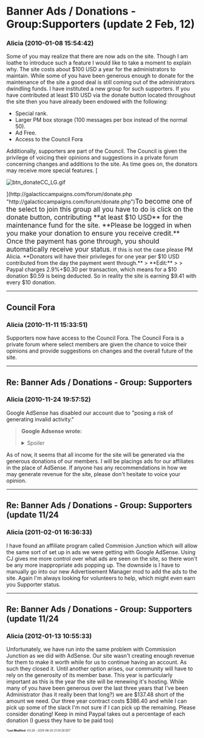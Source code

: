 # Banner Ads / Donations - Group:Supporters (update 2 Feb, 12)

### **Alicia** (2010-01-08 15:54:42)

Some of you may realize that there are now ads on the site.
Though I am loathe to introduce such a feature I would like to take a moment to explain why.
The site costs about $100 USD a year for the administrators to maintain. While some of you have been generous enough to donate for the maintenance of the site a good deal is still coming out of the administrators dwindling funds.
I have instituted a new group for such supporters. If you have contributed at least $10 USD via the donate button located throughout the site then you have already been endowed with the following:

* Special rank.
* Larger PM box storage (100 messages per box instead of the normal 50).
* Ad Free.
* Access to the Council Fora

Additionally, supporters are part of the Council. The Council is given the privilege of voicing their opinions and suggestions in a private forum concerning changes and additions to the site.
As time goes on, the donators may receive more special features.
[<div style="text-align: left;">
![btn_donateCC_LG.gif](https://www.paypal.com/en_US/i/btn/btn_donateCC_LG.gif)
</div>](http://galacticcampaigns.com/forum/donate.php "http://galacticcampaigns.com/forum/donate.php")<span style="font-size: 1.25em;">To become one of the select to join this group all you have to do is click on the donate button, contributing **at least $10 USD** for the maintenance fund for the site. **Please be logged in when you make your donation to ensure you receive credit.** Once the payment has gone through, you should automatically receive your status.</span> If this is not the case please PM Alicia.
**Donators will have their privileges for one year per $10 USD contributed from the day the payment went through.**
> **Edit:**
>
> Paypal charges 2.9%+$0.30 per transaction, which means for a $10 donation $0.59 is being deducted. So in reality the site is earning $9.41 with every $10 donation.

---

## Council Fora

### **Alicia** (2010-11-11 15:33:51)

Supporters now have access to the Council Fora.
The Council Fora is a private forum where select members are given the chance to voice their opinions and provide suggestions on changes and the overall future of the site.

---

## Re: Banner Ads / Donations - Group: Supporters

### **Alicia** (2010-11-24 19:57:52)

Google AdSense has disabled our account due to "posing a risk of generating invalid activity."
> **Google Adsense wrote:**
>
> <details><summary>Spoiler</summary>
>
> Hello,
> After reviewing our records, we've determined that your AdSense account
> poses a risk of generating invalid activity. Because we have a
> responsibility to protect our AdWords advertisers from inflated costs due
> to invalid activity, we've found it necessary to disable your AdSense
> account. Your outstanding balance and Google's share of the revenue will
> both be fully refunded back to the affected advertisers.
> Please understand that we need to take such steps to maintain the
> effectiveness of Google's advertising system, particularly the
> advertiser-publisher relationship. We understand the inconvenience that
> this may cause you, and we thank you in advance for your understanding and
> cooperation.
> If you have any questions or concerns about the actions we've taken, how
> you can appeal this decision, or invalid activity in general, you can find
> more information by visiting
> [http://www.google.com/adsense/support/b ... swer=57153](http://www.google.com/adsense/support/bin/answer.py?answer=57153 "http://www.google.com/adsense/support/bin/answer.py?answer=57153").
> Sincerely,
> The Google AdSense Team
>
> </details>

As of now, it seems that all income for the site will be generated via the generous donations of our members. I will be placings ads for our affiliates in the place of AdSense.
If anyone has any recommendations in how we may generate revenue for the site, please don't hesitate to voice your opinion.

---

## Re: Banner Ads / Donations - Group: Supporters (update 11/24

### **Alicia** (2011-02-01 16:36:33)

I have found an affiliate program called Commision Junction which will allow the same sort of set up in ads we were getting with Google AdSense. Using CJ gives me more control over what ads are seen on the site, so there won't be any more inappropriate ads popping up.
The downside is I have to manually go into our new Advertisement Manager mod to add the ads to the site. Again I'm always looking for volunteers to help, which might even earn you Supporter status.

---

## Re: Banner Ads / Donations - Group: Supporters (update 11/24

### **Alicia** (2012-01-13 10:55:33)

Unfortunately, we have run into the same problem with Commission Junction as we did with AdSense. Our site wasn't creating enough revenue for them to make it worth while for us to continue having an account. As such they closed it.
Until another option arises, our community will have to rely on the generosity of its member base.
This year is particularly important as this is the year the site will be renewing it's hosting. While many of you have been generous over the last three years that I've been Administrator (has it really been that long?) we are $137.48 short of the amount we need. Our three year contract costs $386.40 and while I can pick up some of the slack I'm not sure if I can pick up the remaining.
Please consider donating! Keep in mind Paypal takes out a percentage of each donation (I guess they have to be paid too)



<span style="font-size: 0.5em;">***Last Modified**: 4.0.28 - *2025-06-02 21:35:28 EDT*</span>